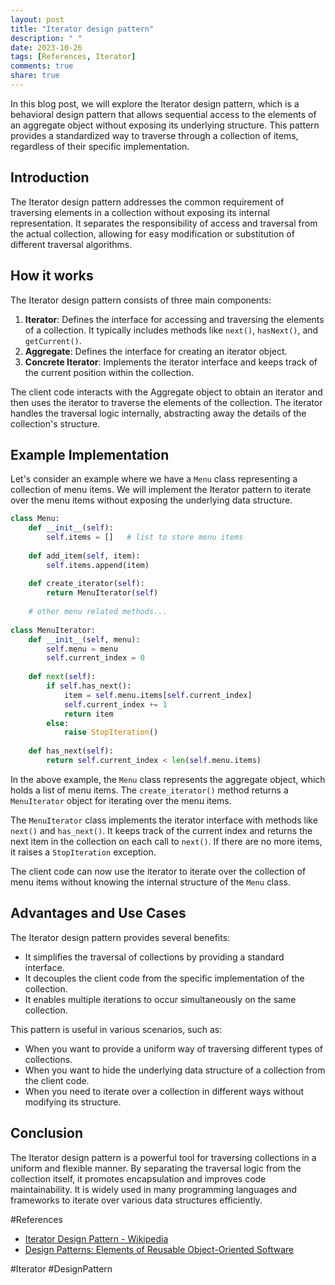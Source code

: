 ```yaml
---
layout: post
title: "Iterator design pattern"
description: " "
date: 2023-10-26
tags: [References, Iterator]
comments: true
share: true
---
```


In this blog post, we will explore the Iterator design pattern, which is a behavioral design pattern that allows sequential access to the elements of an aggregate object without exposing its underlying structure. This pattern provides a standardized way to traverse through a collection of items, regardless of their specific implementation.

## Introduction

The Iterator design pattern addresses the common requirement of traversing elements in a collection without exposing its internal representation. It separates the responsibility of access and traversal from the actual collection, allowing for easy modification or substitution of different traversal algorithms.

## How it works

The Iterator design pattern consists of three main components:

1. **Iterator**: Defines the interface for accessing and traversing the elements of a collection. It typically includes methods like `next()`, `hasNext()`, and `getCurrent()`.
2. **Aggregate**: Defines the interface for creating an iterator object.
3. **Concrete Iterator**: Implements the iterator interface and keeps track of the current position within the collection.

The client code interacts with the Aggregate object to obtain an iterator and then uses the iterator to traverse the elements of the collection. The iterator handles the traversal logic internally, abstracting away the details of the collection's structure.

## Example Implementation

Let's consider an example where we have a `Menu` class representing a collection of menu items. We will implement the Iterator pattern to iterate over the menu items without exposing the underlying data structure.

```python
class Menu:
    def __init__(self):
        self.items = []   # list to store menu items
        
    def add_item(self, item):
        self.items.append(item)
        
    def create_iterator(self):
        return MenuIterator(self)
        
    # other menu related methods...
    
class MenuIterator:
    def __init__(self, menu):
        self.menu = menu
        self.current_index = 0
        
    def next(self):
        if self.has_next():
            item = self.menu.items[self.current_index]
            self.current_index += 1
            return item
        else:
            raise StopIteration()
            
    def has_next(self):
        return self.current_index < len(self.menu.items)
```

In the above example, the `Menu` class represents the aggregate object, which holds a list of menu items. The `create_iterator()` method returns a `MenuIterator` object for iterating over the menu items.

The `MenuIterator` class implements the iterator interface with methods like `next()` and `has_next()`. It keeps track of the current index and returns the next item in the collection on each call to `next()`. If there are no more items, it raises a `StopIteration` exception.

The client code can now use the iterator to iterate over the collection of menu items without knowing the internal structure of the `Menu` class.

## Advantages and Use Cases

The Iterator design pattern provides several benefits:

- It simplifies the traversal of collections by providing a standard interface.
- It decouples the client code from the specific implementation of the collection.
- It enables multiple iterations to occur simultaneously on the same collection.

This pattern is useful in various scenarios, such as:

- When you want to provide a uniform way of traversing different types of collections.
- When you want to hide the underlying data structure of a collection from the client code.
- When you need to iterate over a collection in different ways without modifying its structure.

## Conclusion

The Iterator design pattern is a powerful tool for traversing collections in a uniform and flexible manner. By separating the traversal logic from the collection itself, it promotes encapsulation and improves code maintainability. It is widely used in many programming languages and frameworks to iterate over various data structures efficiently.

#References
- [Iterator Design Pattern - Wikipedia](https://en.wikipedia.org/wiki/Iterator_pattern)
- [Design Patterns: Elements of Reusable Object-Oriented Software](https://www.amazon.com/Design-Patterns-Elements-Reusable-Object-Oriented/dp/0201633612)

#Iterator #DesignPattern